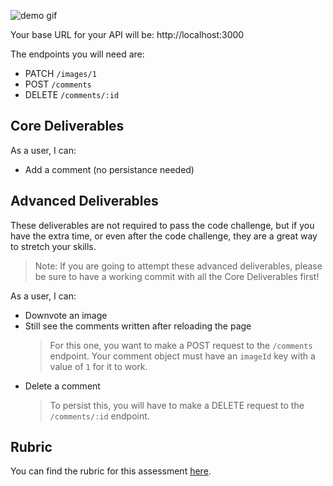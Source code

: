 <!-- # Flatagram

Today you'll be building an app for viewing, liking, and commenting on a single picture. You will be using a local API and building out the frontend for our app, Flatagram.

## Demo

Use this gif as an example of how the app should work. -->

![demo gif](assets/demo.gif)

<!-- ## Setup

- Fork and clone this repository
- Run `json-server --watch db.json --routes routes.json` to get the backend started
- Open the `index.html` file on your browser -->

<!-- ## Endpoints -->

Your base URL for your API will be: http://localhost:3000

The endpoints you will need are:

<!-- - GET `/images/1` -->
- PATCH `/images/1`
- POST `/comments`
- DELETE `/comments/:id`

## Core Deliverables

As a user, I can:

<!-- - See the image received from the server, including its title, likes and comments when the page loads -->

<!-- - Click on the heart icon to increase image likes, and still see them when I reload the page -->

- Add a comment (no persistance needed)

## Advanced Deliverables

These deliverables are not required to pass the code challenge, but if you have the extra time, or even after the code challenge, they are a great way to stretch your skills.

> Note: If you are going to attempt these advanced deliverables, please be sure to have a working commit with all the Core Deliverables first!

As a user, I can:

- Downvote an image
- Still see the comments written after reloading the page
  > For this one, you want to make a POST request to the `/comments` endpoint.
  > Your comment object must have an `imageId` key with a value of `1` for it to work.
- Delete a comment
  > To persist this, you will have to make a DELETE request to the `/comments/:id` endpoint.

## Rubric

You can find the rubric for this assessment [here](https://github.com/learn-co-curriculum/se-rubrics/blob/master/module-3.md).

<!--  -->